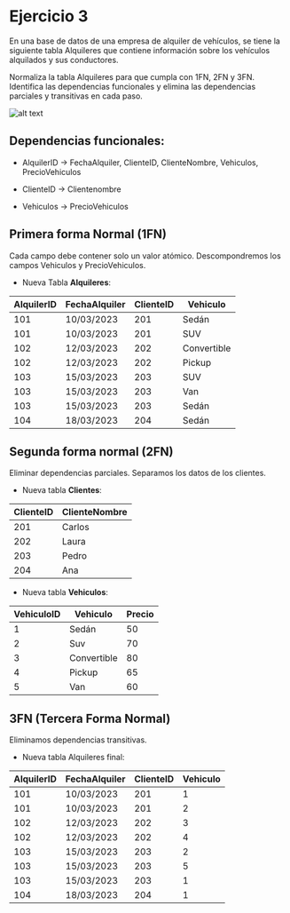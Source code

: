 # Ejercicio 3

En una base de datos de una empresa de alquiler de vehículos, se tiene la siguiente tabla Alquileres que contiene información sobre los vehículos alquilados y sus conductores.

Normaliza la tabla Alquileres para que cumpla con 1FN, 2FN y 3FN. Identifica las dependencias funcionales y elimina las dependencias parciales y transitivas en cada paso.

![alt text](image.png)

## Dependencias funcionales:

+ AlquilerID → FechaAlquiler, ClienteID, ClienteNombre, Vehiculos, PrecioVehiculos
  
+ ClienteID → Clientenombre
  
+ Vehiculos → PrecioVehiculos

## Primera forma Normal (1FN)

Cada campo debe contener solo un valor atómico. Descompondremos los campos Vehiculos y PrecioVehiculos.

+ Nueva Tabla __Alquileres__:
  
|AlquilerID|FechaAlquiler|ClienteID|Vehiculo|
|-----|-----|------|-----|
| 101 | 10/03/2023 | 201 |Sedán|
| 101 | 10/03/2023 | 201 |SUV|
| 102 | 12/03/2023 | 202 |Convertible|
| 102 | 12/03/2023 | 202 |Pickup|
| 103 | 15/03/2023 | 203 |SUV|
| 103 | 15/03/2023 | 203 |Van|
| 103 | 15/03/2023 | 203 |Sedán|
| 104 | 18/03/2023 | 204 |Sedán|

## Segunda forma normal (2FN)

Eliminar dependencias parciales. Separamos los datos de los clientes.

+ Nueva tabla __Clientes__:

|ClienteID|ClienteNombre|
|---------|-------------|
|201|Carlos|
|202|Laura|
|203|Pedro|
|204|Ana|

+ Nueva tabla __Vehiculos__:

|VehiculoID|Vehiculo|Precio|
|---------|-------------|------|
|1|Sedán|50|
|2|Suv|70|
|3|Convertible|80|
|4|Pickup|65|
|5|Van|60|

## 3FN (Tercera Forma Normal)

Eliminamos dependencias transitivas.

+ Nueva tabla Alquileres final:

|AlquilerID|FechaAlquiler|ClienteID|Vehiculo|
|-----|-----|------|-----|
| 101 | 10/03/2023 | 201 |1|
| 101 | 10/03/2023 | 201 |2|
| 102 | 12/03/2023 | 202 |3|
| 102 | 12/03/2023 | 202 |4|
| 103 | 15/03/2023 | 203 |2|
| 103 | 15/03/2023 | 203 |5|
| 103 | 15/03/2023 | 203 |1|
| 104 | 18/03/2023 | 204 |1|